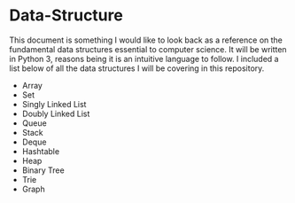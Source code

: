 # Data-Structure

This document is something I would like to look back as a reference on the fundamental data structures essential to computer science. It will be written in Python 3, reasons being it is an intuitive language to follow. I included a list below of all the data structures I will be covering in this repository.

- Array
- Set
- Singly Linked List
- Doubly Linked List
- Queue
- Stack
- Deque
- Hashtable
- Heap
- Binary Tree
- Trie
- Graph
